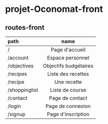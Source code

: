 # projet-Oconomat-front

## routes-front

| path |name |
| :---------------| :--------------: |
|/|Page d'accueil|
|/account|Espace personnel |
|/objectives|Objectifs budgétaires |
|/recipes|Liste des recettes|
|/recipe|Une recette|
|/shoppinglist|Liste de course|
|/contact|Page de contact|
|/login|Page de connexion|
|/signup|Page d'inscription|

<!-- |/logout|Déconnexion| -->
